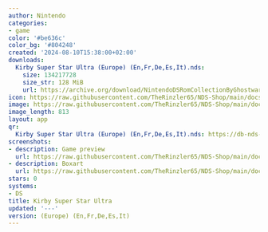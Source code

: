 ```yaml
---
author: Nintendo
categories:
- game
color: '#be636c'
color_bg: '#804248'
created: '2024-08-10T15:38:00+02:00'
downloads:
  Kirby Super Star Ultra (Europe) (En,Fr,De,Es,It).nds:
    size: 134217728
    size_str: 128 MiB
    url: https://archive.org/download/NintendoDSRomCollectionByGhostware/Kirby%20Super%20Star%20Ultra%20%28Europe%29%20%28En%2CFr%2CDe%2CEs%2CIt%29.nds
icon: https://raw.githubusercontent.com/TheRinzler65/NDS-Shop/main/docs/assets/images/icons/kirbysuperstarultra.png
image: https://raw.githubusercontent.com/TheRinzler65/NDS-Shop/main/docs/assets/images/icons/kirbysuperstarultra.png
image_length: 813
layout: app
qr:
  Kirby Super Star Ultra (Europe) (En,Fr,De,Es,It).nds: https://db-nds-shop.netlify.app/assets/images/qr/kirby-super-star-ultra-europe-enfrdeesit-nds.png
screenshots:
- description: Game preview
  url: https://raw.githubusercontent.com/TheRinzler65/NDS-Shop/main/docs/assets/images/screenshots/kirbysuperstarultra/kirbysuperstarultra.png
- description: Boxart
  url: https://raw.githubusercontent.com/TheRinzler65/NDS-Shop/main/docs/assets/images/boxart/Kirby%20Super%20Star%20Ultra%20(Europe)%20(En%2CFr%2CDe%2CEs%2CIt).nds.png
stars: 0
systems:
- DS
title: Kirby Super Star Ultra
updated: '---'
version: (Europe) (En,Fr,De,Es,It)
---
```

